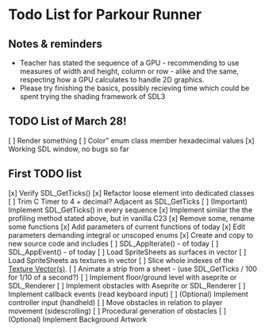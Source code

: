 # Todo List for Parkour Runner

## Notes & reminders
- Teacher has stated the sequence of a GPU - recommending to use measures of width and height, column or row - alike and the same, respecting how a GPU calculates to handle 2D graphics.
- Please try finishing the basics, possibly recieving time which could be spent trying the shading framework of SDL3

## TODO List of March 28!
[ ] Render something
[ ] Color" enum class member hexadecimal values
[x] Working SDL window, no bugs so far

## First TODO list
[x] Verify SDL_GetTicks()
[x] Refactor loose element into dedicated classes
[ ] Trim C Timer to 4 + decimal? Adjacent as SDL_GetTicks
[ ] (Important) Implement SDL_GetTicks() in every sequence 
[x] Implement similar the the profiling method stated above, but in vanilla C23
[x] Remove some, rename some functions
[x] Add parameters of current functions of today
[x] Edit parameters demanding integral or unscoped enums
[x] Create and copy to new source code and includes
[ ] SDL_AppIterate() - of today
[ ] SDL_AppEvent() - of today
[ ] Load SpriteSheets as surfaces in vector
[ ] Load SpriteSheets as textures in vector
[ ] Slice whole indexes of the [Texture Vector(s)](https://www.reddit.com/r/sdl/comments/1bo7k1l/tutorial_for_spritestrips/?rdt=46632). 
[ ] Animate a strip from a sheet - (use SDL_GetTicks / 100 for 1/10 of a second?)
[ ] Implement floor/ground level with aseprite or SDL_Renderer
[ ] Implement obstacles with Aseprite or SDL_Renderer
[ ] Implement callback events (read keyboard input)
[ ] (Optional) Implement controller input (handheld)
[ ] Move obstacles in relation to player movement (sidescrolling)
[ ] Procedural generation of obstacles
[ ] (Optional) Implement Background Artwork